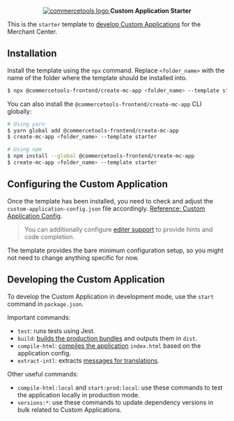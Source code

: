 <p align="center">
  <a href="https://commercetools.com/">
    <img alt="commercetools logo" src="https://unpkg.com/@commercetools-frontend/assets/logos/commercetools_primary-logo_horizontal_RGB.png">
  </a>
  <b>Custom Application Starter</b>
</p>

This is the `starter` template to [develop Custom Applications](https://docs.commercetools.com/custom-applications/) for the Merchant Center.

## Installation

Install the template using the `npx` command. Replace `<folder_name>` with the name of the folder where the template should be installed into.

```bash
$ npx @commercetools-frontend/create-mc-app <folder_name> --template starter
```

You can also install the `@commercetools-frontend/create-mc-app` CLI globally:

```bash
# Using yarn
$ yarn global add @commercetools-frontend/create-mc-app
$ create-mc-app <folder_name> --template starter

# Using npm
$ npm install --global @commercetools-frontend/create-mc-app
$ create-mc-app <folder_name> --template starter
```

## Configuring the Custom Application

Once the template has been installed, you need to check and adjust the `custom-application-config.json` file accordingly. [Reference: Custom Application Config](https://docs.commercetools.com/custom-applications/development/application-config).

> You can additionally configure [editer support](https://docs.commercetools.com/custom-applications/development/application-config#editer-support) to provide hints and code completion.

The template provides the bare minimum configuration setup, so you might not need to change anything specific for now.

## Developing the Custom Application

To develop the Custom Application in development mode, use the `start` command in `package.json`.

Important commands:

* `test`: runs tests using Jest.
* `build`: [builds the production bundles](https://docs.commercetools.com/custom-applications/development/available-scripts#mc-scripts-build) and outputs them in `dist`.
* `compile-html`: [compiles the application](https://docs.commercetools.com/custom-applications/development/available-scripts#mc-scripts-compile-html) `index.html` based on the application config.
* `extract-intl`: extracts [messages for translations](https://docs.commercetools.com/custom-applications/development/translations).

Other useful commands:

* `compile-html:local` and `start:prod:local`: use these commands to test the application locally in production mode.
* `versions:*`: use these commands to update dependency versions in bulk related to Custom Applications.

